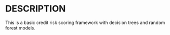 # DESCRIPTION

This is a basic credit risk scoring framework with decision trees and random forest models.

